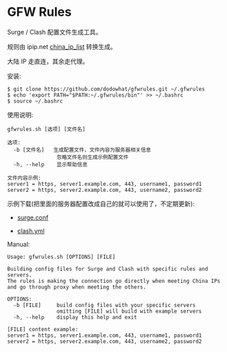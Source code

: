 # GFW Rules

Surge / Clash 配置文件生成工具。

规则由 ipip.net [china_ip_list](https://github.com/17mon/china_ip_list) 转换生成。

大陆 IP 走直连，其余走代理。

安装:

    $ git clone https://github.com/dodowhat/gfwrules.git ~/.gfwrules
    $ echo 'export PATH="$PATH:~/.gfwrules/bin"' >> ~/.bashrc
    $ source ~/.bashrc

使用说明:

    gfwrules.sh [选项] [文件名]

    选项:
      -b [文件名]   生成配置文件，文件内容为服务器相关信息
                    忽略文件名则生成示例配置文件
      -h, --help    显示帮助信息

    文件内容示例:
    server1 = https, server1.example.com, 443, username1, password1
    server2 = https, server2.example.com, 443, username2, password2

示例下载(把里面的服务器配置改成自己的就可以使用了，不定期更新):

* [surge.conf](https://raw.githubusercontent.com/dodowhat/gfwrules/master/surge.conf)

* [clash.yml](https://raw.githubusercontent.com/dodowhat/gfwrules/master/clash.yml)


Manual:

    Usage: gfwrules.sh [OPTIONS] [FILE]

    Building config files for Surge and Clash with specific rules and servers.
    The rules is making the connection go directly when meeting China IPs
    and go through proxy when meeting the others.

    OPTIONS:
      -b [FILE]     build config files with your specific servers
                    omitting [FILE] will build with example servers
      -h, --help    display this help and exit

    [FILE] content example:
    server1 = https, server1.example.com, 443, username1, password1
    server2 = https, server2.example.com, 443, username2, password2

